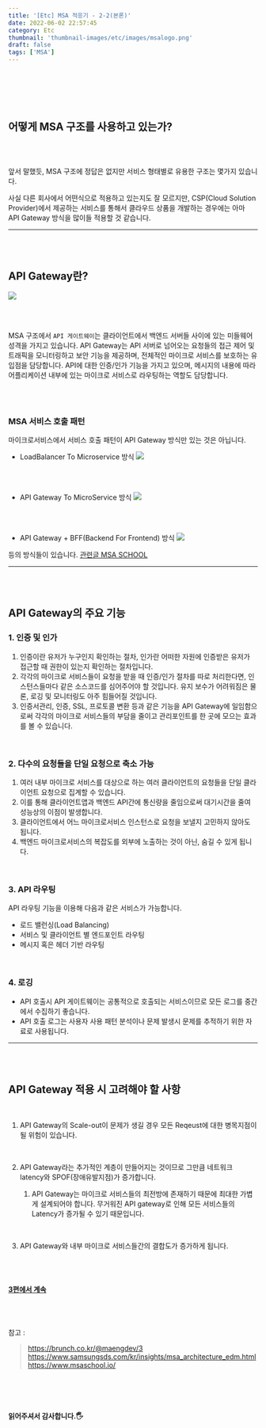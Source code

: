 ```yaml
---
title: '[Etc] MSA 적응기 - 2-2(본론)'
date: 2022-06-02 22:57:45
category: Etc
thumbnail: 'thumbnail-images/etc/images/msalogo.png'
draft: false
tags: ['MSA']
---
```


<br>
<br>
<br>
<br>

## 어떻게 MSA 구조를 사용하고 있는가?

<br>
<br>

앞서 말했듯, MSA 구조에 정답은 없지만 서비스 형태별로 유용한 구조는 몇가지 있습니다.

사실 다른 회사에서 어떤식으로 적용하고 있는지도 잘 모르지만, CSP(Cloud Solution Provider)에서 제공하는 서비스를 통해서 클라우드 상품을 개발하는 경우에는 아마 API Gateway 방식을 많이들 적용할 것 같습니다.

---

<br>
<br>

## API Gateway란?

![](./images/msa4.png)

<br>
<br>

MSA 구조에서 `API 게이트웨이`는 클라이언트에서 백엔드 서버들 사이에 있는 미들웨어 성격을 가지고 있습니다. API Gateway는 API 서버로 넘어오는 요청들의 접근 제어 및 트래픽을 모니터링하고 보안 기능을 제공하며, 전체적인 마이크로 서비스를 보호하는 유입점을 담당합니다. API에 대한 인증/인가 기능을 가지고 있으며, 메시지의 내용에 따라 어플리케이션 내부에 있는 마이크로 서비스로 라우팅하는 역할도 담당합니다.

<br>
<br>

### MSA 서비스 호출 패턴

마이크로서비스에서 서비스 호출 패턴이 API Gateway 방식만 있는 것은 아닙니다.

- LoadBalancer To Microservice 방식
  ![](./images/msa5.png)

<br>
<br>

- API Gateway To MicroService 방식
  ![](./images/msa6.png)

<br>
<br>

- API Gateway + BFF(Backend For Frontend) 방식
  ![](./images/msa7.png)

등의 방식들이 있습니다. [관련글 MSA SCHOOL](https://www.msaschool.io/operation/architecture/architecture-one/)

---

<br>
<br>

## API Gateway의 주요 기능

### 1. 인증 및 인가

1. 인증이란 유저가 누구인지 확인하는 절차, 인가란 어떠한 자원에 인증받은 유저가 접근할 때 권한이 있는지 확인하는 절차입니다.
2. 각각의 마이크로 서비스들이 요청을 받을 때 인증/인가 절차를 따로 처리한다면, 인스턴스들마다 같은 소스코드를 심어주어야 할 것입니다. 유지 보수가 어려워짐은 물론, 로깅 및 모니터링도 아주 힘들어질 것입니다.
3. 인증서관리, 인증, SSL, 프로토콜 변환 등과 같은 기능을 API Gateway에 일임함으로써 각각의 마이크로 서비스들의 부담을 줄이고 관리포인트를 한 곳에 모으는 효과를 볼 수 있습니다.

<br>

### 2. 다수의 요청들을 단일 요청으로 축소 가능

1. 여러 내부 마이크로 서비스를 대상으로 하는 여러 클라이언트의 요청들을 단일 클라이언트 요청으로 집계할 수 있습니다.
2. 이를 통해 클라이언트앱과 백엔드 API간에 통신량을 줄임으로써 대기시간을 줄여 성능상의 이점이 발생합니다.
3. 클라이언트에서 어느 마이크로서비스 인스턴스로 요청을 보낼지 고민하지 않아도 됩니다.
4. 백엔드 마이크로서비스의 복잡도를 외부에 노출하는 것이 아닌, 숨길 수 있게 됩니다.

<br>

### 3. API 라우팅

API 라우팅 기능을 이용해 다음과 같은 서비스가 가능합니다.

- 로드 밸런싱(Load Balancing)
- 서비스 및 클라이언트 별 엔드포인트 라우팅
- 메시지 혹은 헤더 기반 라우팅

<br>

### 4. 로깅

- API 호출시 API 게이트웨이는 공통적으로 호출되는 서비스이므로 모든 로그를 중간에서 수집하기 좋습니다.
- API 호출 로그는 사용자 사용 패턴 분석이나 문제 발생시 문제를 추적하기 위한 자료로 사용됩니다.

---

<br>
<br>

## API Gateway 적용 시 고려해야 할 사항

<br>

1. API Gateway의 Scale-out이 문제가 생길 경우 모든 Reqeust에 대한 병목지점이 될 위험이 있습니다.

<br>

2. API Gateway라는 추가적인 계층이 만들어지는 것이므로 그만큼 네트워크 latency와 SPOF(장애유발지점)가 증가합니다.
   <br>

   1. API Gateway는 마이크로 서비스들의 최전방에 존재하기 때문에 최대한 가볍게 설계되어야 합니다. 무거워진 API gateway로 인해 모든 서비스들의 Latency가 증가될 수 있기 때문입니다.

<br>

3. API Gateway와 내부 마이크로 서비스들간의 결합도가 증가하게 됩니다.

<br><br>

#### [3편에서 계속](https://ramsbaby.netlify.app/Etc/etc-post9-4/)

<br><br>

참고 :

> https://brunch.co.kr/@maengdev/3 <br> https://www.samsungsds.com/kr/insights/msa_architecture_edm.html <br> https://www.msaschool.io/

<br>
<br>
<br>

#### 읽어주셔서 감사합니다.🖐
